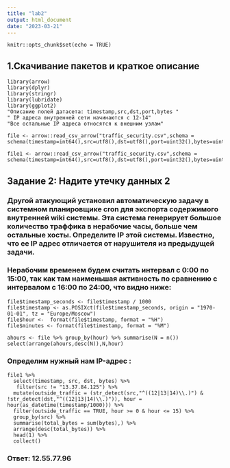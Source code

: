 ```yaml
---
title: "lab2"
output: html_document
date: "2023-03-21"
---
```


```{r setup, include=FALSE}
knitr::opts_chunk$set(echo = TRUE)
```

## 1.Скачивание пакетов и краткое описание

```{r}
library(arrow)
library(dplyr)
library(stringr)
library(lubridate)
library(ggplot2)
"Описание полей датасета: timestamp,src,dst,port,bytes "
" IP адреса внутренней сети начинаются с 12-14"
"Все остальные IP адреса относятся к внешним узлам"

```


```{r,warning=FALSE, message=FALSE, error=FALSE}
file <- arrow::read_csv_arrow("traffic_security.csv",schema = schema(timestamp=int64(),src=utf8(),dst=utf8(),port=uint32(),bytes=uint32()))
```

```{r,warning=FALSE, message=FALSE, error=FALSE}
file1 <- arrow::read_csv_arrow("traffic_security.csv",schema = schema(timestamp=int64(),src=utf8(),dst=utf8(),port=uint32(),bytes=uint32()))
```


## Задание 2: Надите утечку данных 2

### Другой атакующий установил автоматическую задачу в системном планировщике cron для экспорта содержимого внутренней wiki системы. Эта система генерирует большое количество траффика в нерабочие часы, больше чем остальные хосты. Определите IP этой системы. Известно, что ее IP адрес отличается от нарушителя из предыдущей задачи.

###  Нерабочим временем будем считать интервал с 0:00 по 15:00, так как там наименьшая активность по сравнению с интервалом с 16:00 по 24:00, что видно ниже:


```{r}
file$timestamp_seconds <- file$timestamp / 1000
file$timestamp <- as.POSIXct(file$timestamp_seconds, origin = "1970-01-01", tz = "Europe/Moscow")
file$hour <-  format(file$timestamp, format = "%H")
file$minutes <- format(file$timestamp, format = "%M")
```

```{r}
ahours <- file %>% group_by(hour) %>% summarise(N = n())
select(arrange(ahours,desc(N)),N,hour)
```

### Определим нужный нам IP-адрес :

```{r}
file1 %>%
  select(timestamp, src, dst, bytes) %>%
   filter(src != "13.37.84.125") %>%
  mutate(outside_traffic = (str_detect(src,"^((12|13|14)\\.)") & !str_detect(dst,"^((12|13|14)\\.)")), hour = hour(as_datetime(timestamp/1000))) %>%
  filter(outside_traffic == TRUE, hour >= 0 & hour <= 15) %>%
  group_by(src) %>%
  summarise(total_bytes = sum(bytes),) %>%
  arrange(desc(total_bytes)) %>%
  head(1) %>%
  collect()
```
### Ответ: 12.55.77.96